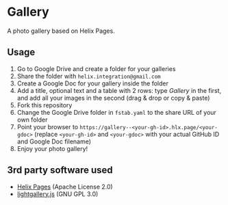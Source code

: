 # Gallery

A photo gallery based on Helix Pages.

## Usage

1. Go to Google Drive and create a folder for your galleries
1. Share the folder with `helix.integration@gmail.com`
1. Create a Google Doc for your gallery inside the folder
1. Add a title, optional text and a table with 2 rows: type _Gallery_ in the first, and add all your images in the second (drag & drop or copy & paste)
1. Fork this repository
1. Change the Google Drive folder in `fstab.yaml` to the share URL of your own folder
1. Point your browser to `https://gallery--<your-gh-id>.hlx.page/<your-gdoc>` (replace `<your-gh-id>` and `<your-gdoc>` with your actual GitHub ID and Google Doc filename)
1. Enjoy your photo gallery!

## 3rd party software used
- [Helix Pages](https://www.hlx.page/) (Apache License 2.0)
- [lightgallery.js](https://sachinchoolur.github.io/lightgallery.js/) (GNU GPL 3.0)
